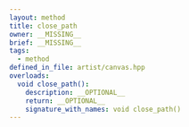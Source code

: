 ```yaml
---
layout: method
title: close_path
owner: __MISSING__
brief: __MISSING__
tags:
  - method
defined_in_file: artist/canvas.hpp
overloads:
  void close_path():
    description: __OPTIONAL__
    return: __OPTIONAL__
    signature_with_names: void close_path()
---
```

